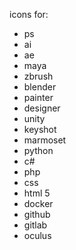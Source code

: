 icons for:
- ps
- ai
- ae
- maya
- zbrush
- blender
- painter
- designer
- unity
- keyshot
- marmoset
- python
- c#
- php
- css
- html 5
- docker
- github
- gitlab
- oculus

